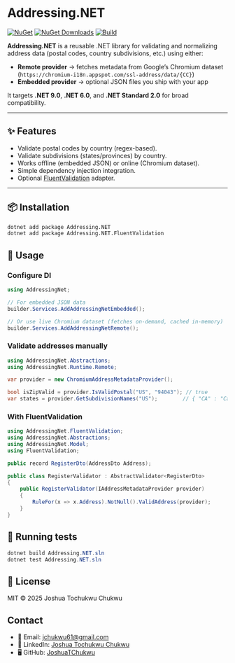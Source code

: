 # Addressing.NET

[![NuGet](https://img.shields.io/nuget/v/Addressing.NET.svg)](https://www.nuget.org/packages/Addressing.NET/)
[![NuGet Downloads](https://img.shields.io/nuget/dt/Addressing.NET.svg)](https://www.nuget.org/packages/Addressing.NET/)
[![Build](https://github.com/JoshuaTChukwu/Addressing.Net/actions/workflows/release.yml/badge.svg)](https://github.com/JoshuaTChukwu/Addressing.Net/actions)

**Addressing.NET** is a reusable .NET library for validating and normalizing
address data (postal codes, country subdivisions, etc.) using either:

- **Remote provider** → fetches metadata from Google’s Chromium dataset  
  (`https://chromium-i18n.appspot.com/ssl-address/data/{CC}`)
- **Embedded provider** → optional JSON files you ship with your app

It targets **.NET 9.0**, **.NET 6.0**, and **.NET Standard 2.0** for broad compatibility.

---

## ✨ Features
- Validate postal codes by country (regex-based).
- Validate subdivisions (states/provinces) by country.
- Works offline (embedded JSON) or online (Chromium dataset).
- Simple dependency injection integration.
- Optional [FluentValidation](https://docs.fluentvalidation.net/en/latest/) adapter.

---

## 📦 Installation
```bash
dotnet add package Addressing.NET
dotnet add package Addressing.NET.FluentValidation
```
## 🚀 Usage

### Configure DI
```csharp
using AddressingNet;

// For embedded JSON data
builder.Services.AddAddressingNetEmbedded();

// Or use live Chromium dataset (fetches on-demand, cached in-memory)
builder.Services.AddAddressingNetRemote();
```

### Validate addresses manually
```csharp
using AddressingNet.Abstractions;
using AddressingNet.Runtime.Remote;

var provider = new ChromiumAddressMetadataProvider();

bool isZipValid = provider.IsValidPostal("US", "94043"); // true
var states = provider.GetSubdivisionNames("US");        // { "CA" : "California", ... }
```

### With FluentValidation
```csharp
using AddressingNet.FluentValidation;
using AddressingNet.Abstractions;
using AddressingNet.Model;
using FluentValidation;

public record RegisterDto(AddressDto Address);

public class RegisterValidator : AbstractValidator<RegisterDto>
{
    public RegisterValidator(IAddressMetadataProvider provider)
    {
        RuleFor(x => x.Address).NotNull().ValidAddress(provider);
    }
}
```

## 🧪 Running tests
```csharp
dotnet build Addressing.NET.sln
dotnet test Addressing.NET.sln
```

## 📄 License

MIT © 2025 Joshua Tochukwu Chukwu

## Contact
- 📧 Email: [jchukwu61@gmail.com](mailto:jchukwu61@gmail.com)  
- 💼 LinkedIn: [Joshua Tochukwu Chukwu](https://www.linkedin.com/in/joshua-chukwu-653196192/)  
- 🖥 GitHub: [JoshuaTChukwu](https://github.com/JoshuaTChukwu)
